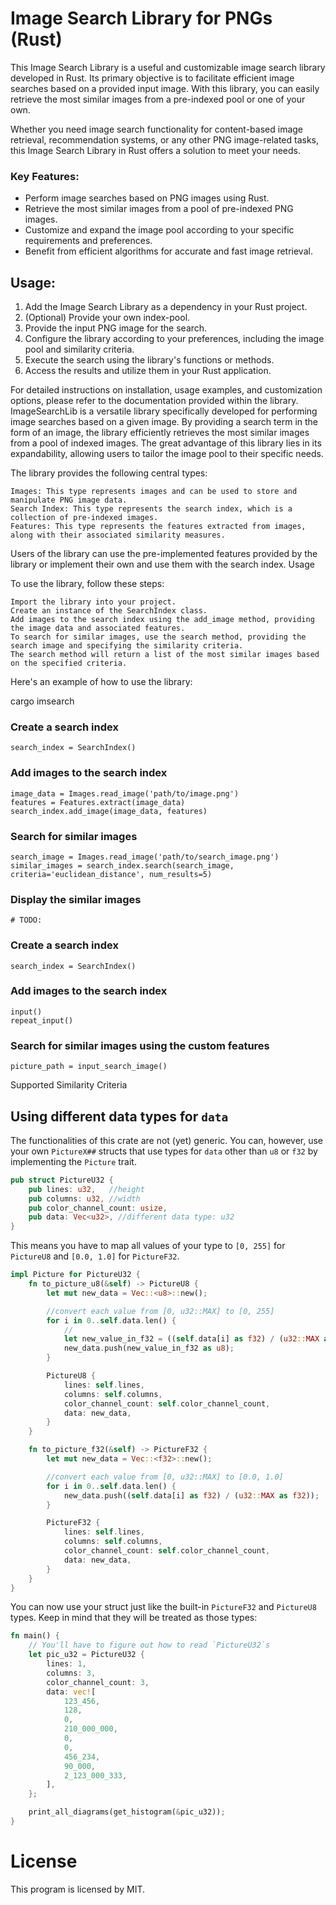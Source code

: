 # Image Search Library for PNGs (Rust)

 This Image Search Library is a useful and customizable image search library developed in Rust. Its primary objective is to facilitate efficient image searches based on a provided input image. With this library, you can easily retrieve the most similar images from a pre-indexed pool or one of your own.


Whether you need image search functionality for content-based image retrieval, recommendation systems, or any other PNG image-related tasks, this Image Search Library in Rust offers a solution to meet your needs.

### Key Features:
- Perform image searches based on PNG images using Rust.
- Retrieve the most similar images from a pool of pre-indexed PNG images.
- Customize and expand the image pool according to your specific requirements and preferences.
- Benefit from efficient algorithms for accurate and fast image retrieval.


## Usage:
1. Add the Image Search Library as a dependency in your Rust project.
2. (Optional) Provide your own index-pool.
3. Provide the input PNG image for the search.
4. Configure the library according to your preferences, including the image pool and similarity criteria.
5. Execute the search using the library's functions or methods.
6. Access the results and utilize them in your Rust application.


For detailed instructions on installation, usage examples, and customization options, please refer to the documentation provided within the library.
ImageSearchLib is a versatile library specifically developed for performing image searches based on a given image.
By providing a search term in the form of an image, the library efficiently retrieves the most similar images from a pool of indexed images.
The great advantage of this library lies in its expandability, allowing users to tailor the image pool to their specific needs.

The library provides the following central types:

    Images: This type represents images and can be used to store and manipulate PNG image data.
    Search Index: This type represents the search index, which is a collection of pre-indexed images.
    Features: This type represents the features extracted from images, along with their associated similarity measures.

Users of the library can use the pre-implemented features provided by the library or implement their own and use them with the search index.
Usage

To use the library, follow these steps:

    Import the library into your project.
    Create an instance of the SearchIndex class.
    Add images to the search index using the add_image method, providing the image data and associated features.
    To search for similar images, use the search method, providing the search image and specifying the similarity criteria.
    The search method will return a list of the most similar images based on the specified criteria.

Here's an example of how to use the library:

 cargo imsearch


### Create a search index
    search_index = SearchIndex()

### Add images to the search index
    image_data = Images.read_image('path/to/image.png')
    features = Features.extract(image_data)
    search_index.add_image(image_data, features)

### Search for similar images
    search_image = Images.read_image('path/to/search_image.png')
    similar_images = search_index.search(search_image, criteria='euclidean_distance', num_results=5)

### Display the similar images
    # TODO:

### Create a search index
    search_index = SearchIndex()

### Add images to the search index
    input()
    repeat_input()

### Search for similar images using the custom features
    picture_path = input_search_image()

Supported Similarity Criteria


## Using different data types for `data`
The functionalities of this crate are not (yet) generic.
You can, however, use your own `PictureX##` structs that use types for `data` other than `u8` or `f32` by implementing the `Picture` trait.

```rust
pub struct PictureU32 {
    pub lines: u32,   //height
    pub columns: u32, //width
    pub color_channel_count: usize,
    pub data: Vec<u32>, //different data type: u32
}
```

This means you have to map all values of your type to `[0, 255]` for `PictureU8` and `[0.0, 1.0]` for `PictureF32`.

```rust
impl Picture for PictureU32 {
    fn to_picture_u8(&self) -> PictureU8 {
        let mut new_data = Vec::<u8>::new();

        //convert each value from [0, u32::MAX] to [0, 255]
        for i in 0..self.data.len() {
            //
            let new_value_in_f32 = ((self.data[i] as f32) / (u32::MAX as f32)) * 255.0;
            new_data.push(new_value_in_f32 as u8);
        }

        PictureU8 {
            lines: self.lines,
            columns: self.columns,
            color_channel_count: self.color_channel_count,
            data: new_data,
        }
    }

    fn to_picture_f32(&self) -> PictureF32 {
        let mut new_data = Vec::<f32>::new();

        //convert each value from [0, u32::MAX] to [0.0, 1.0]
        for i in 0..self.data.len() {
            new_data.push((self.data[i] as f32) / (u32::MAX as f32));
        }

        PictureF32 {
            lines: self.lines,
            columns: self.columns,
            color_channel_count: self.color_channel_count,
            data: new_data,
        }
    }
}
```

You can now use your struct just like the built-in `PictureF32` and `PictureU8` types.
Keep in mind that they will be treated as those types:

```rust
fn main() {
    // You'll have to figure out how to read `PictureU32`s
    let pic_u32 = PictureU32 {
        lines: 1,
        columns: 3,
        color_channel_count: 3,
        data: vec![
            123_456,
            128,
            0,
            210_000_000,
            0,
            0,
            456_234,
            90_000,
            2_123_000_333,
        ],
    };

    print_all_diagrams(get_histogram(&pic_u32));
}
```

# License
This program is licensed by MIT.
